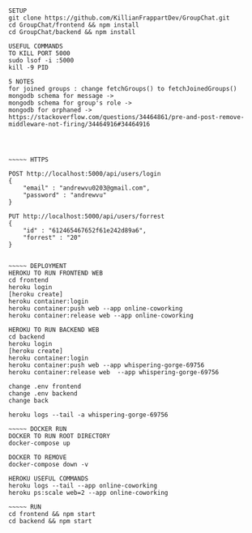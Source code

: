 ~~~~~ NOTE
SETUP 
git clone https://github.com/KillianFrappartDev/GroupChat.git
cd GroupChat/frontend && npm install
cd GroupChat/backend && npm install

USEFUL COMMANDS
TO KILL PORT 5000 
sudo lsof -i :5000
kill -9 PID

5 NOTES
for joined groups : change fetchGroups() to fetchJoinedGroups()
mongodb schema for message ->
mongodb schema for group's role ->
mongodb for orphaned -> https://stackoverflow.com/questions/34464861/pre-and-post-remove-middleware-not-firing/34464916#34464916




~~~~~ HTTPS

POST http://localhost:5000/api/users/login
{
    "email" : "andrewvu0203@gmail.com",
    "password" : "andrewvu"
}

PUT http://localhost:5000/api/users/forrest
{
    "id" : "612465467652f61e242d89a6",
    "forrest" : "20"
}


~~~~~ DEPLOYMENT
HEROKU TO RUN FRONTEND WEB
cd frontend
heroku login
[heroku create]
heroku container:login 
heroku container:push web --app online-coworking
heroku container:release web --app online-coworking

HEROKU TO RUN BACKEND WEB
cd backend
heroku login
[heroku create]
heroku container:login
heroku container:push web --app whispering-gorge-69756
heroku container:release web  --app whispering-gorge-69756

change .env frontend
change .env backend
change back 

heroku logs --tail -a whispering-gorge-69756

~~~~~ DOCKER RUN
DOCKER TO RUN ROOT DIRECTORY
docker-compose up

DOCKER TO REMOVE 
docker-compose down -v

HEROKU USEFUL COMMANDS
heroku logs --tail --app online-coworking
heroku ps:scale web=2 --app online-coworking

~~~~~ RUN
cd frontend && npm start
cd backend && npm start 